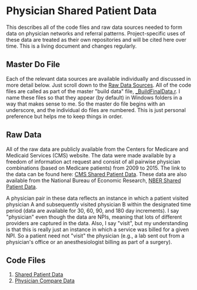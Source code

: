 # Physician Shared Patient Data
This describes all of the code files and raw data sources needed to form data on physician networks and referral patterns. Project-specific uses of these data are treated as their own repositories and will be cited here over time. This is a living document and changes regularly.

## Master Do File
Each of the relevant data sources are available individually and discussed in more detail below. Just scroll down to the [Raw Data Sources](https://github.com/imccart/Physician-Shared-Patients#raw-data-sources). All of the code files are called as part of the master "build data" file, [_BuildFinalData.r](https://github.com/imccart/Physician-Shared-Patients/blob/master/data-code/_BuildFinalData.R). I name these files so that they appear (by default) in Windows folders in a way that makes sense to me. So the master do file begins with an underscore, and the individual do files are numbered. This is just personal preference but helps me to keep things in order.

## Raw Data
All of the raw data are publicly available from the Centers for Medicare and Medicaid Services (CMS) website. The data were made available by a freedom of information act request and consist of all pairwise physician combinations (based on Medicare patients) from 2009 to 2015. The link to the data can be found here: [CMS Shared Patient Data](https://www.cms.gov/Regulations-and-Guidance/Legislation/FOIA/Referral-Data-FAQs). These data are also available from the National Bureau of Economic Research, [NBER Shared Patient Data](https://www.nber.org/data/physician-shared-patient-patterns-data.html).

A physician pair in these data reflects an instance in which a patient visited physician A and subsequently visited physician B within the designated time period (data are available for 30, 60, 90, and 180 day increments). I say "physician" even though the data are NPIs, meaning that lots of different providers are captured in the data. Also, I say "visit", but my understanding is that this is really just an instance in which a service was billed for a given NPI. So a patient need not "visit" the physician (e.g., a lab sent out from a physician's office or an anesthesiologist billing as part of a surgery). 

## Code Files
1. [Shared Patient Data](https://github.com/imccart/Physician-Shared-Patients/blob/master/data-code/SharedPatientData.R)
2. [Physician Compare Data](https://github.com/imccart/Physician-Shared-Patients/blob/master/data-code/PhysicianCompare.R)
